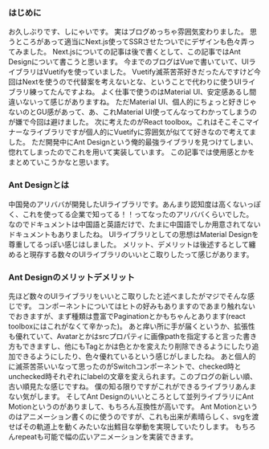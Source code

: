 ### はじめに
お久しぶりです、しにゃいです。
実はブログめっちゃ雰囲気変わりました。
思うところがあって適当にNext.js使ってSSRさせたついでにデザインも色々弄ってみました。
Next.jsについての記事は後で書くとして、この記事ではAnt Designについて書こうと思います。
今までのブログはVueで書いていて、UIライブラリはVuetifyを使っていました。
Vuetify滅茶苦茶好きだったんですけど今回はNextを使うので代替案を考えないとな、ということで代わりに使うUIライブラリ練ってたんですよね。
よく仕事で使うのはMaterial UI、安定感あるし間違いないって感じがありますね。
ただMaterial UI、個人的にちょっと好きじゃないのとGU感があって、あ、これMaterial UI使ってんなってわかってしまうのが嫌で今回は避けました。
次に考えたのがReact toolbox。これはそこそこマイナーなライブラリですが個人的にVuetifyに雰囲気が似てて好きなので考えてました。
ただ開発中にAnt Designという俺的最強ライブラリを見つけてしまい、惚れてしまったのでこれを用いて実装しています。
この記事では使用感とかをまとめていこうかなと思います。

### Ant Designとは
中国発のアリババが開発したUIライブラリです。あんまり認知度は高くないっぽく、これを使ってる企業で知ってる！！ってなったのアリババくらいでした。
なのでドキュメントは中国語と英語だけで、たまに中国語でしか用意されてないドキュメントもありましたね。
UIライブラリとしての思想はMaterial Designを尊重してるっぽい感じはしました。
メリット、デメリットは後述するとして纏めると現存する数々のUIライブラリのいいとこ取りしたって感じがあります。

### Ant Designのメリットデメリット
先ほど数々のUIライブラリをいいとこ取りしたと述べましたがマジでそんな感じです。
コンポーネントについてはヒトの好みもありますのであまり触れないでおきますが、まず種類は豊富でPaginationとかもちゃんとあります(react toolboxにはこれがなくて辛かった)。
あと痒い所に手が届くというか、拡張性も優れていて、Avatarとかはsrcプロパティに画像pathを指定すると言った書き方もできますし、他にもTagとかは色とかを変えたり削除できるようにしたり追加できるようにしたり、色々優れているという感じがしましたね。
あと個人的に滅茶苦茶いいなって思ったのがSwitchコンポーネントで、checked時とunchecked時それぞれにlabelの文章を変えられます。このブログの新しい順、古い順見たな感じですね。
僕の知る限りですがこれができるライブラリあんまない気がします。
そしてAnt Designのいいところとして並列ライブラリにAnt Motionというのがありまして、もちろん互換性が高いです。
Ant Motionというのはアニメーション書くのに使うのですが、これも出来が素晴らしく、svgを渡せばその軌道上を動くみたいな出鱈目な挙動を実現していたりします。
もちろんrepeatも可能で幅の広いアニメーションを実装できます。